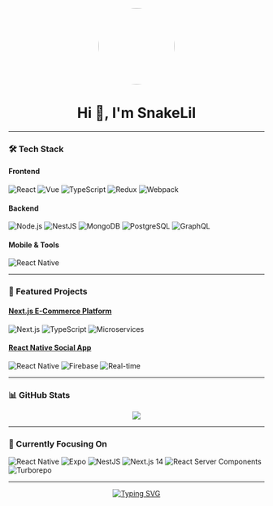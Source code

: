 <a href="https://github.com/SnakeLil">
  <p align="center">
    <img align="center" src="https://images.weserv.nl/?url=https://avatars.githubusercontent.com/u/143258708?v=4&h=300&w=300&fit=cover&mask=circle&maxage=7d" style="width: 150px;height: 150px;border-radius: 50%;"/>
  </p>
</a>

<h1 align="center">Hi 👋, I'm SnakeLil</h1>

<div align="center">
<!--   <img src="https://readme-typing-svg.demolab.com?font=Fira+Code&pause=1000&color=54A2FF&center=true&width=435&lines=React+%E2%9D%A4%EF%B8%8F+Vue+Developer;Next.js+%7C+React+Native+Specialist;Node.js+Developer" alt="Typing SVG" /> -->
</div>

---

### 🛠️ Tech Stack

#### Frontend
![React](https://img.shields.io/badge/-React-61DAFB?logo=react&logoColor=white)
![Vue](https://img.shields.io/badge/-Vue-4FC08D?logo=vuedotjs&logoColor=white)
![TypeScript](https://img.shields.io/badge/-TypeScript-3178C6?logo=typescript&logoColor=white)
![Redux](https://img.shields.io/badge/-Redux-764ABC?logo=redux&logoColor=white)
![Webpack](https://img.shields.io/badge/-Webpack-8DD6F9?logo=webpack&logoColor=black)

#### Backend
![Node.js](https://img.shields.io/badge/-Node.js-339933?logo=nodedotjs&logoColor=white)
![NestJS](https://img.shields.io/badge/-NestJS-E0234E?logo=nestjs&logoColor=white)
![MongoDB](https://img.shields.io/badge/-MongoDB-47A248?logo=mongodb&logoColor=white)
![PostgreSQL](https://img.shields.io/badge/-PostgreSQL-4169E1?logo=postgresql&logoColor=white)
![GraphQL](https://img.shields.io/badge/-GraphQL-E10098?logo=graphql&logoColor=white)

#### Mobile & Tools
![React Native](https://img.shields.io/badge/-React_Native-61DAFB?logo=react&logoColor=white)

---

### 🚀 Featured Projects

#### [Next.js E-Commerce Platform](https://github.com/SnakeLil)
![Next.js](https://img.shields.io/badge/Next.js-000000?logo=nextdotjs&logoColor=white)
![TypeScript](https://img.shields.io/badge/TypeScript-3178C6?logo=typescript&logoColor=white)
![Microservices](https://img.shields.io/badge/-Microservices-FF6B6B)

#### [React Native Social App](https://github.com/SnakeLil)
![React Native](https://img.shields.io/badge/React_Native-61DAFB?logo=react&logoColor=white)
![Firebase](https://img.shields.io/badge/Firebase-FFCA28?logo=firebase&logoColor=black)
![Real-time](https://img.shields.io/badge/-Real--time-00C7B7)

---

### 📊 GitHub Stats

<div align="center">
  <img src="https://github-readme-stats.vercel.app/api/top-langs/?username=SnakeLil&layout=compact&theme=radical" />
</div>

---

### 🎯 Currently Focusing On

![React Native](https://img.shields.io/badge/React_Native-61DAFB?logo=react&logoColor=white)
![Expo](https://img.shields.io/badge/Expo-000020?logo=expo&logoColor=white)
![NestJS](https://img.shields.io/badge/NestJS-E0234E?logo=nestjs&logoColor=white)
![Next.js 14](https://img.shields.io/badge/Next.js_14-000000?logo=nextdotjs&logoColor=white)
![React Server Components](https://img.shields.io/badge/RSC-61DAFB?logo=react&logoColor=white)
![Turborepo](https://img.shields.io/badge/Turborepo-EF4444?logo=turborepo&logoColor=white)


---

<div align="center">
  <a href="https://git.io/typing-svg">
    <img src="https://readme-typing-svg.demolab.com?font=Fira+Code&size=14&pause=1000&color=54A2FF&center=true&width=435&lines=Let's+build+something+amazing+together!" alt="Typing SVG" />
  </a>
</div>
